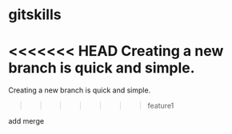 # gitskills
<<<<<<< HEAD
Creating a new branch is quick and simple.
=======
Creating a new branch is quick and simple.
>>>>>>> feature1

add merge

